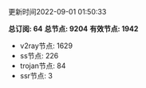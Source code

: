 更新时间2022-09-01 01:50:33

**总订阅: 64**
**总节点: 9204**
**有效节点: 1942**
- v2ray节点: 1629
- ss节点: 226
- trojan节点: 84
- ssr节点: 3
